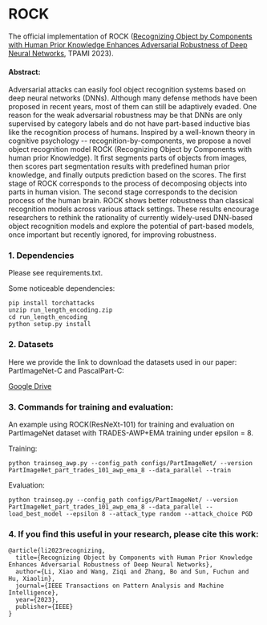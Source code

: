 # ROCK

The official implementation of ROCK ([Recognizing Object by Components with Human Prior Knowledge Enhances Adversarial Robustness of Deep Neural Networks](https://ieeexplore.ieee.org/abstract/document/10019576), TPAMI 2023).

#### Abstract:
Adversarial attacks can easily fool object recognition systems based on deep neural networks (DNNs). Although many defense methods have been proposed in recent years, most of them can still be adaptively evaded. One reason for the weak adversarial robustness may be that DNNs are only supervised by category labels and do not have part-based inductive bias like the recognition process of humans. Inspired by a well-known theory in cognitive psychology -- recognition-by-components, we propose a novel object recognition model ROCK (Recognizing Object by Components with human prior Knowledge). It first segments parts of objects from images, then scores part segmentation results with predefined human prior knowledge, and finally outputs prediction based on the scores. The first stage of ROCK corresponds to the process of decomposing objects into parts in human vision. The second stage corresponds to the decision process of the human brain. ROCK shows better robustness than classical recognition models across various attack settings. These results encourage researchers to rethink the rationality of currently widely-used DNN-based object recognition models and explore the potential of part-based models, once important but recently ignored, for improving robustness.

### 1. Dependencies


Please see requirements.txt.

Some noticeable dependencies:
```
pip install torchattacks
unzip run_length_encoding.zip
cd run_length_encoding
python setup.py install
```
### 2. Datasets
Here we provide the link to download the datasets used in our paper: PartImageNet-C and PascalPart-C:

[Google Drive](https://drive.google.com/drive/folders/1LUVx_ObmIcc-GgVZcyCoSe7U27YhO4z2?usp=sharing)

### 3. Commands for training and evaluation:
An example using ROCK(ResNeXt-101) for training and evaluation on PartImageNet dataset with TRADES-AWP+EMA training under epsilon = 8.

Training:
```
python trainseg_awp.py --config_path configs/PartImageNet/ --version PartImageNet_part_trades_101_awp_ema_8 --data_parallel --train
```

Evaluation:
```
python trainseg.py --config_path configs/PartImageNet/ --version PartImageNet_part_trades_101_awp_ema_8 --data_parallel --load_best_model --epsilon 8 --attack_type random --attack_choice PGD
```


### 4. If you find this useful in your research, please cite this work:

```
@article{li2023recognizing,
  title={Recognizing Object by Components with Human Prior Knowledge Enhances Adversarial Robustness of Deep Neural Networks},
  author={Li, Xiao and Wang, Ziqi and Zhang, Bo and Sun, Fuchun and Hu, Xiaolin},
  journal={IEEE Transactions on Pattern Analysis and Machine Intelligence},
  year={2023},
  publisher={IEEE}
}
```
